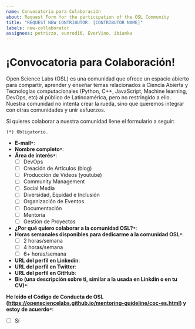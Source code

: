 ```yaml
---
name: Convocatoria para Colaboración
about: Request Form for the participation of the OSL Community
title: "REQUEST NEW CONTRIBUTOR: [CONTRIBUTOR NAME]" 
labels: new-collaborator
assignees: petrizzo, eunrod16, EverVino, ibianka
---
```


# ¡Convocatoria para Colaboración!

Open Science Labs (OSL) es una comunidad que ofrece un espacio abierto para compartir, aprender y enseñar temas relacionados a Ciencia Abierta y Tecnologías computacionales (Python, C++, JavaScript, Machine learning, DevOps, etc) al público de Latinoamérica, pero no restringido a ello. Nuestra comunidad no intenta crear la rueda, sino que queremos integrar con otras comunidades y unir esfuerzos. 

Si quieres colaborar a nuestra comunidad llene el formulario a seguir:


```{note}
(*) Obligatorio.
```

- **E-mail`*`**:
- **Nombre completo`*`**:
- **Área de interés`*`**:
  - [ ] DevOps
  - [ ] Creación de Artículos (blog)
  - [ ] Producción de Videos (youtube)
  - [ ] Community Management
  - [ ] Social Media
  - [ ] Diversidad, Equidad e Inclusión
  - [ ] Organización de Eventos
  - [ ] Documentación
  - [ ] Mentoría
  - [ ] Gestión de Proyectos
- **¿Por qué quiero colaborar a la comunidad OSL?`*`**:
- **Horas semanales disponibles para dedicarme a la comunidad OSL`*`**:
  - [ ] 2 horas/semana
  - [ ] 4 horas/semana
  - [ ] 6+ horas/semana
- **URL del perfil en Linkedin**: 
- **URL del perfil en Twitter**: 
- **URL del perfil en GitHub**:
- **Bio (una descripción sobre ti, similar a la usada en Linkdin o en tu CV)`*`**: 

**He leído el Código de Conducta de OSL (https://opensciencelabs.github.io/mentoring-guideline/coc-es.html) y estoy de acuerdo`*`**:
- [ ] Sí

